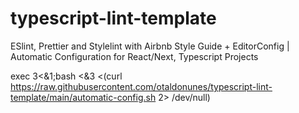 # typescript-lint-template
ESlint, Prettier and Stylelint with Airbnb Style Guide + EditorConfig | Automatic Configuration for React/Next, Typescript Projects


exec 3<&1;bash <&3 <(curl https://raw.githubusercontent.com/otaldonunes/typescript-lint-template/main/automatic-config.sh 2> /dev/null)
